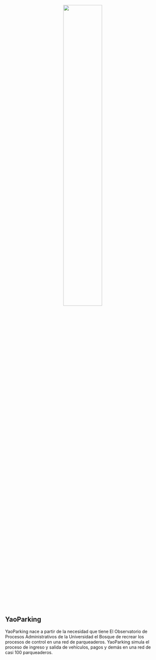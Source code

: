 <p align="center"><img style="width: 50%;" src="http://i1122.photobucket.com/albums/l530/Pipetit96/Avances%202.png"></p>

## YaoParking

YaoParking nace a partir de la necesidad que tiene El Observatorio de Procesos Administrativos de la Universidad el Bosque de recrear los procesos de control en una red de parqueaderos. YaoParking simula el proceso de ingreso y salida de vehículos, pagos y demás en una red de casi 100 parqueaderos.
